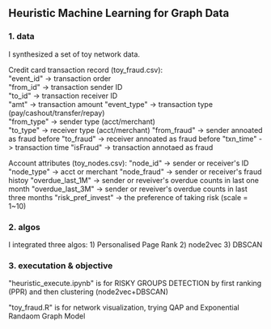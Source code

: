 ## Heuristic Machine Learning for Graph Data

### 1. data

I  synthesized a set of toy network data. 

Credit card transaction record (toy_fraud.csv):                  
"event_id" ->   transaction order             
"from_id"  ->   transaction sender ID      
"to_id" ->      transaction receiver ID  
"amt" ->        transaction amount 
"event_type" -> transaction type (pay/cashout/transfer/repay)    
"from_type" ->  sender type (acct/merchant)      
"to_type"  ->   receiver type (acct/merchant) 
"from_fraud" -> sender annoated as fraud before
"to_fraud" ->   receiver annoated as fraud before 
"txn_time" ->   transaction time 
"isFraud"  ->   transaction annotaed as fraud
 
Account attributes (toy_nodes.csv):
"node_id" -> sender or receiver's ID
"node_type" -> acct or merchant
"node_fraud" -> sender or receiver's fraud histoy
"overdue_last_1M" -> sender or reveiver's overdue counts in last one month
"overdue_last_3M" -> sender or reveiver's overdue counts in last three months
"risk_pref_invest" -> the preference of taking risk (scale = 1~10)

### 2. algos

I integrated three algos: 1) Personalised Page Rank 2) node2vec 3) DBSCAN

### 3. executation & objective

"heuristic_execute.ipynb" is for RISKY GROUPS DETECTION by first ranking (PPR) and then clustering (node2vec+DBSCAN)

"toy_fraud.R" is for network visualization, trying QAP and Exponential Randaom Graph Model

